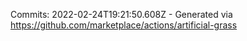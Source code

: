 Commits: 2022-02-24T19:21:50.608Z - Generated via https://github.com/marketplace/actions/artificial-grass
<br>

